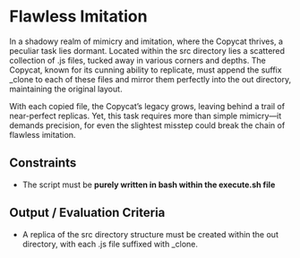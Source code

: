 # Flawless Imitation

In a shadowy realm of mimicry and imitation, where the Copycat thrives, a peculiar task lies dormant. Located within the src directory lies a scattered collection of .js files, tucked away in various corners and depths. The Copycat, known for its cunning ability to replicate, must append the suffix _clone to each of these files and mirror them perfectly into the out directory, maintaining the original layout.

With each copied file, the Copycat’s legacy grows, leaving behind a trail of near-perfect replicas. Yet, this task requires more than simple mimicry—it demands precision, for even the slightest misstep could break the chain of flawless imitation.

## Constraints

- The script must be **purely written in bash within the execute.sh file**

## Output / Evaluation Criteria

- A replica of the src directory structure must be created within the out directory, with each .js file suffixed with _clone.
